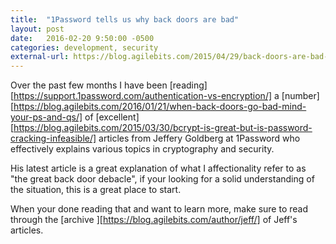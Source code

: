 ```yaml
---
title:  "1Password tells us why back doors are bad"
layout: post
date:   2016-02-20 9:50:00 -0500
categories: development, security 
external-url: https://blog.agilebits.com/2015/04/29/back-doors-are-bad-for-security-architecture/
---
```


Over the past few months I have been [reading][https://support.1password.com/authentication-vs-encryption/] a [number][https://blog.agilebits.com/2016/01/21/when-back-doors-go-bad-mind-your-ps-and-qs/] of [excellent][https://blog.agilebits.com/2015/03/30/bcrypt-is-great-but-is-password-cracking-infeasible/] articles from Jeffery Goldberg at 1Password who effectively explains various topics in cryptography and security. 

His latest article is a great explanation of what I affectionality refer to as "the great back door debacle", if your looking for a solid understanding of the situation, this is a great place to start. 

When your done reading that and want to learn more, make sure to read through the [archive ][https://blog.agilebits.com/author/jeff/] of Jeff's articles. 